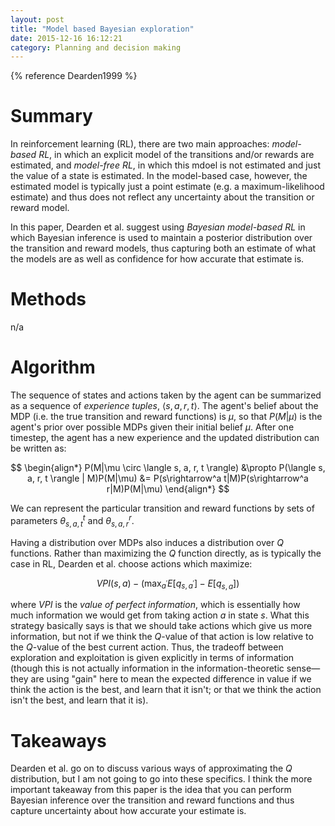 ```yaml
---
layout: post
title: "Model based Bayesian exploration"
date: 2015-12-16 16:12:21
category: Planning and decision making
---
```


{% reference Dearden1999 %}

# Summary

In reinforcement learning (RL), there are two main approaches: *model-based RL*, in which an explicit model of the transitions and/or rewards are estimated, and *model-free RL*, in which this mdoel is not estimated and just the value of a state is estimated. In the model-based case, however, the estimated model is typically just a point estimate (e.g. a maximum-likelihood estimate) and thus does not reflect any uncertainty about the transition or reward model.

In this paper, Dearden et al. suggest using *Bayesian model-based RL* in which Bayesian inference is used to maintain a posterior distribution over the transition and reward models, thus capturing both an estimate of what the models are as well as confidence for how accurate that estimate is.

# Methods

n/a

# Algorithm

The sequence of states and actions taken by the agent can be summarized as a sequence of *experience tuples*, $\langle s, a, r, t \rangle$. The agent's belief about the MDP (i.e. the true transition and reward functions) is $\mu$, so that $P(M|\mu)$ is the agent's prior over possible MDPs given their initial belief $\mu$. After one timestep, the agent has a new experience and the updated distribution can be written as:

$$
\begin{align*}
P(M|\mu \circ \langle s, a, r, t \rangle) &\propto P(\langle s, a, r, t \rangle | M)P(M|\mu)
&= P(s\rightarrow^a t|M)P(s\rightarrow^a r|M)P(M|\mu)
\end{align*}
$$

We can represent the particular transition and reward functions by sets of parameters $\theta^t_{s,a,t}$ and $\theta^r_{s,a,r}$.

Having a distribution over MDPs also induces a distribution over $Q$ functions. Rather than maximizing the $Q$ function directly, as is typically the case in RL, Dearden et al. choose actions which maximize:

$$
VPI(s,a)-(\max_{a^\prime}E[q_{s,a^\prime}]-E[q_{s,a}])
$$

where $VPI$ is the *value of perfect information*, which is essentially how much information we would get from taking action $a$ in state $s$. What this strategy basically says is that we should take actions which give us more information, but not if we think the $Q$-value of that action is low relative to the $Q$-value of the best current action. Thus, the tradeoff between exploration and exploitation is given explicitly in terms of information (though this is not actually information in the information-theoretic sense—they are using "gain" here to mean the expected difference in value if we think the action is the best, and learn that it isn't; or that we think the action isn't the best, and learn that it is).

# Takeaways

Dearden et al. go on to discuss various ways of approximating the $Q$ distribution, but I am not going to go into these specifics. I think the more important takeaway from this paper is the idea that you can perform Bayesian inference over the transition and reward functions and thus capture uncertainty about how accurate your estimate is.

